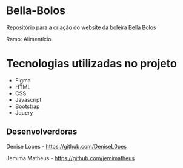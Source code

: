 # Bella-Bolos
Repositório para a criação do website da boleira Bella Bolos

Ramo: Alimentício



# Tecnologias utilizadas no projeto
- Figma
- HTML
- CSS
- Javascript
- Bootstrap
- Jquery

## Desenvolverdoras

 Denise Lopes - https://github.com/DeniseL0pes
 
 Jemima Matheus - https://github.com/jemimatheus
